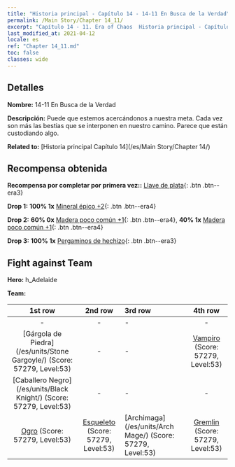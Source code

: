```yaml
---
title: "Historia principal - Capítulo 14 - 14-11 En Busca de la Verdad"
permalink: /Main Story/Chapter 14_11/
excerpt: "Capítulo 14 - 11. Era of Chaos  Historia principal - Capítulo 14_11. 14-11 En Busca de la Verdad"
last_modified_at: 2021-04-12
locale: es
ref: "Chapter 14_11.md"
toc: false
classes: wide
---
```


## Detalles

 **Nombre:** 14-11 En Busca de la Verdad

 **Descripción:** Puede que estemos acercándonos a nuestra meta. Cada vez son más las bestias que se interponen en nuestro camino. Parece que están custodiando algo.

 **Related to:** [Historia principal Capítulo 14](/es/Main Story/Chapter 14/)

## Recompensa obtenida

 **Recompensa por completar por primera vez::** [Llave de plata](/es/Items/con_693/){: .btn .btn--era3}

 **Drop 1:** **100% 1x** [Mineral épico +2](/es/Items/mat_47/){: .btn .btn--era4}

 **Drop 2:** **60% 0x** [Madera poco común +1](/es/Items/mat_41/){: .btn .btn--era4}, **40% 1x** [Madera poco común +1](/es/Items/mat_41/){: .btn .btn--era4}

 **Drop 3:** **100% 1x** [Pergaminos de hechizo](/es/Items/con_694/){: .btn .btn--era3}


## Fight against Team
 **Hero:** h_Adelaide

 **Team:**


  | 1st row | 2nd row | 3rd row | 4th row |
  |:----:|:----:|:----|:----:|
  | - | - | - | - |
  | [Gárgola de Piedra](/es/units/Stone Gargoyle/) (Score: 57279, Level:53)  | - | - | [Vampiro](/es/units/Vampire/) (Score: 57279, Level:53)  |
  | [Caballero Negro](/es/units/Black Knight/) (Score: 57279, Level:53)  | - | - | - |
  | [Ogro](/es/units/Ogre/) (Score: 57279, Level:53)  | [Esqueleto](/es/units/Skeleton/) (Score: 57279, Level:53)  | [Archimaga](/es/units/Arch Mage/) (Score: 57279, Level:53)  | [Gremlin](/es/units/Gremlin/) (Score: 57279, Level:53)  |


